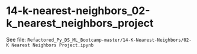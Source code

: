 # 14-k-nearest-neighbors_02-k_nearest_neighbors_project

See file: `Refactored_Py_DS_ML_Bootcamp-master/14-K-Nearest-Neighbors/02-K Nearest Neighbors Project.ipynb`
